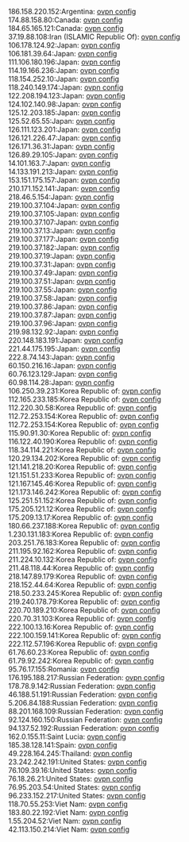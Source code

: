 186.158.220.152:Argentina: [ovpn config](vpn/186_158_220_152.ovpn)  
174.88.158.80:Canada: [ovpn config](vpn/174_88_158_80.ovpn)  
184.65.165.121:Canada: [ovpn config](vpn/184_65_165_121.ovpn)  
37.19.88.108:Iran (ISLAMIC Republic Of): [ovpn config](vpn/37_19_88_108.ovpn)  
106.178.124.92:Japan: [ovpn config](vpn/106_178_124_92.ovpn)  
106.181.39.64:Japan: [ovpn config](vpn/106_181_39_64.ovpn)  
111.106.180.196:Japan: [ovpn config](vpn/111_106_180_196.ovpn)  
114.19.166.236:Japan: [ovpn config](vpn/114_19_166_236.ovpn)  
118.154.252.10:Japan: [ovpn config](vpn/118_154_252_10.ovpn)  
118.240.149.174:Japan: [ovpn config](vpn/118_240_149_174.ovpn)  
122.208.194.123:Japan: [ovpn config](vpn/122_208_194_123.ovpn)  
124.102.140.98:Japan: [ovpn config](vpn/124_102_140_98.ovpn)  
125.12.203.185:Japan: [ovpn config](vpn/125_12_203_185.ovpn)  
125.52.65.55:Japan: [ovpn config](vpn/125_52_65_55.ovpn)  
126.111.123.201:Japan: [ovpn config](vpn/126_111_123_201.ovpn)  
126.121.226.47:Japan: [ovpn config](vpn/126_121_226_47.ovpn)  
126.171.36.31:Japan: [ovpn config](vpn/126_171_36_31.ovpn)  
126.89.29.105:Japan: [ovpn config](vpn/126_89_29_105.ovpn)  
14.101.163.7:Japan: [ovpn config](vpn/14_101_163_7.ovpn)  
14.133.191.213:Japan: [ovpn config](vpn/14_133_191_213.ovpn)  
153.151.175.157:Japan: [ovpn config](vpn/153_151_175_157.ovpn)  
210.171.152.141:Japan: [ovpn config](vpn/210_171_152_141.ovpn)  
218.46.5.154:Japan: [ovpn config](vpn/218_46_5_154.ovpn)  
219.100.37.104:Japan: [ovpn config](vpn/219_100_37_104.ovpn)  
219.100.37.105:Japan: [ovpn config](vpn/219_100_37_105.ovpn)  
219.100.37.107:Japan: [ovpn config](vpn/219_100_37_107.ovpn)  
219.100.37.13:Japan: [ovpn config](vpn/219_100_37_13.ovpn)  
219.100.37.177:Japan: [ovpn config](vpn/219_100_37_177.ovpn)  
219.100.37.182:Japan: [ovpn config](vpn/219_100_37_182.ovpn)  
219.100.37.19:Japan: [ovpn config](vpn/219_100_37_19.ovpn)  
219.100.37.31:Japan: [ovpn config](vpn/219_100_37_31.ovpn)  
219.100.37.49:Japan: [ovpn config](vpn/219_100_37_49.ovpn)  
219.100.37.51:Japan: [ovpn config](vpn/219_100_37_51.ovpn)  
219.100.37.55:Japan: [ovpn config](vpn/219_100_37_55.ovpn)  
219.100.37.58:Japan: [ovpn config](vpn/219_100_37_58.ovpn)  
219.100.37.86:Japan: [ovpn config](vpn/219_100_37_86.ovpn)  
219.100.37.87:Japan: [ovpn config](vpn/219_100_37_87.ovpn)  
219.100.37.96:Japan: [ovpn config](vpn/219_100_37_96.ovpn)  
219.98.132.92:Japan: [ovpn config](vpn/219_98_132_92.ovpn)  
220.148.183.191:Japan: [ovpn config](vpn/220_148_183_191.ovpn)  
221.44.175.195:Japan: [ovpn config](vpn/221_44_175_195.ovpn)  
222.8.74.143:Japan: [ovpn config](vpn/222_8_74_143.ovpn)  
60.150.216.16:Japan: [ovpn config](vpn/60_150_216_16.ovpn)  
60.76.123.129:Japan: [ovpn config](vpn/60_76_123_129.ovpn)  
60.98.114.28:Japan: [ovpn config](vpn/60_98_114_28.ovpn)  
106.250.39.231:Korea Republic of: [ovpn config](vpn/106_250_39_231.ovpn)  
112.165.233.185:Korea Republic of: [ovpn config](vpn/112_165_233_185.ovpn)  
112.220.30.58:Korea Republic of: [ovpn config](vpn/112_220_30_58.ovpn)  
112.72.253.154:Korea Republic of: [ovpn config](vpn/112_72_253_154.ovpn)  
112.72.253.154:Korea Republic of: [ovpn config](vpn/112_72_253_154.ovpn)  
115.90.91.30:Korea Republic of: [ovpn config](vpn/115_90_91_30.ovpn)  
116.122.40.190:Korea Republic of: [ovpn config](vpn/116_122_40_190.ovpn)  
118.34.114.221:Korea Republic of: [ovpn config](vpn/118_34_114_221.ovpn)  
120.29.134.202:Korea Republic of: [ovpn config](vpn/120_29_134_202.ovpn)  
121.141.218.20:Korea Republic of: [ovpn config](vpn/121_141_218_20.ovpn)  
121.151.51.233:Korea Republic of: [ovpn config](vpn/121_151_51_233.ovpn)  
121.167.145.46:Korea Republic of: [ovpn config](vpn/121_167_145_46.ovpn)  
121.173.146.242:Korea Republic of: [ovpn config](vpn/121_173_146_242.ovpn)  
125.251.51.152:Korea Republic of: [ovpn config](vpn/125_251_51_152.ovpn)  
175.205.121.12:Korea Republic of: [ovpn config](vpn/175_205_121_12.ovpn)  
175.209.13.17:Korea Republic of: [ovpn config](vpn/175_209_13_17.ovpn)  
180.66.237.188:Korea Republic of: [ovpn config](vpn/180_66_237_188.ovpn)  
1.230.131.183:Korea Republic of: [ovpn config](vpn/1_230_131_183.ovpn)  
203.251.76.183:Korea Republic of: [ovpn config](vpn/203_251_76_183.ovpn)  
211.195.92.162:Korea Republic of: [ovpn config](vpn/211_195_92_162.ovpn)  
211.224.10.132:Korea Republic of: [ovpn config](vpn/211_224_10_132.ovpn)  
211.48.118.44:Korea Republic of: [ovpn config](vpn/211_48_118_44.ovpn)  
218.147.89.179:Korea Republic of: [ovpn config](vpn/218_147_89_179.ovpn)  
218.152.44.64:Korea Republic of: [ovpn config](vpn/218_152_44_64.ovpn)  
218.50.233.245:Korea Republic of: [ovpn config](vpn/218_50_233_245.ovpn)  
219.240.178.79:Korea Republic of: [ovpn config](vpn/219_240_178_79.ovpn)  
220.70.189.210:Korea Republic of: [ovpn config](vpn/220_70_189_210.ovpn)  
220.70.31.103:Korea Republic of: [ovpn config](vpn/220_70_31_103.ovpn)  
222.100.13.16:Korea Republic of: [ovpn config](vpn/222_100_13_16.ovpn)  
222.100.159.141:Korea Republic of: [ovpn config](vpn/222_100_159_141.ovpn)  
222.112.57.196:Korea Republic of: [ovpn config](vpn/222_112_57_196.ovpn)  
61.76.60.23:Korea Republic of: [ovpn config](vpn/61_76_60_23.ovpn)  
61.79.92.242:Korea Republic of: [ovpn config](vpn/61_79_92_242.ovpn)  
95.76.17.155:Romania: [ovpn config](vpn/95_76_17_155.ovpn)  
176.195.188.217:Russian Federation: [ovpn config](vpn/176_195_188_217.ovpn)  
178.78.9.142:Russian Federation: [ovpn config](vpn/178_78_9_142.ovpn)  
46.188.51.191:Russian Federation: [ovpn config](vpn/46_188_51_191.ovpn)  
5.206.84.188:Russian Federation: [ovpn config](vpn/5_206_84_188.ovpn)  
88.201.168.109:Russian Federation: [ovpn config](vpn/88_201_168_109.ovpn)  
92.124.160.150:Russian Federation: [ovpn config](vpn/92_124_160_150.ovpn)  
94.137.52.192:Russian Federation: [ovpn config](vpn/94_137_52_192.ovpn)  
162.0.155.11:Saint Lucia: [ovpn config](vpn/162_0_155_11.ovpn)  
185.38.128.141:Spain: [ovpn config](vpn/185_38_128_141.ovpn)  
49.228.164.245:Thailand: [ovpn config](vpn/49_228_164_245.ovpn)  
23.242.242.191:United States: [ovpn config](vpn/23_242_242_191.ovpn)  
76.109.39.16:United States: [ovpn config](vpn/76_109_39_16.ovpn)  
76.18.26.21:United States: [ovpn config](vpn/76_18_26_21.ovpn)  
76.95.203.54:United States: [ovpn config](vpn/76_95_203_54.ovpn)  
96.233.152.217:United States: [ovpn config](vpn/96_233_152_217.ovpn)  
118.70.55.253:Viet Nam: [ovpn config](vpn/118_70_55_253.ovpn)  
183.80.22.192:Viet Nam: [ovpn config](vpn/183_80_22_192.ovpn)  
1.55.204.52:Viet Nam: [ovpn config](vpn/1_55_204_52.ovpn)  
42.113.150.214:Viet Nam: [ovpn config](vpn/42_113_150_214.ovpn)  
